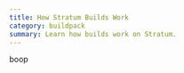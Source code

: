 ```yaml
---
title: How Stratum Builds Work
category: buildpack
summary: Learn how builds work on Stratum.
---
```


boop
